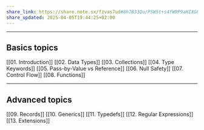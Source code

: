 ```yaml
---
share_link: https://share.note.sx/fzvas7ud#8h7B33Qu/P5W5t+s4fW9P9aHIXGP86HlOPnqG6shsQ0
share_updated: 2025-04-05T19:44:25+02:00
---
```

------
## Basics topics

[[01. Introduction]]
[[02. Data Types]]
[[03. Collections]]
[[04. Type Keywords]]
[[05. Pass-by-Value vs Reference]]
[[06. Null Safety]]
[[07. Control Flow]]
[[08. Functions]]

----
## Advanced topics 

[[09. Records]]
[[10. Generics]]
[[11. Typedefs]]
[[12. Regular Expressions]]
[[13. Extensions]]


